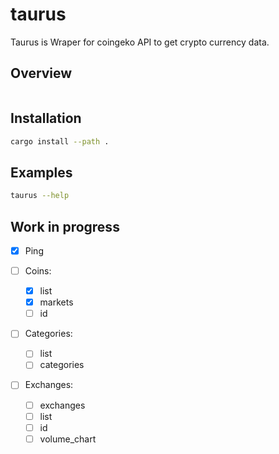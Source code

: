 # taurus

Taurus is Wraper for coingeko API to get crypto currency data.

## Overview

```sh

```

## Installation

```bash
cargo install --path .
```

## Examples

```bash
taurus --help
```

## Work in progress

- [x] Ping

- [ ] Coins:

  - [x] list
  - [x] markets
  - [ ] id

- [ ] Categories:

  - [ ] list
  - [ ] categories

- [ ] Exchanges:
  - [ ] exchanges
  - [ ] list
  - [ ] id
  - [ ] volume_chart
